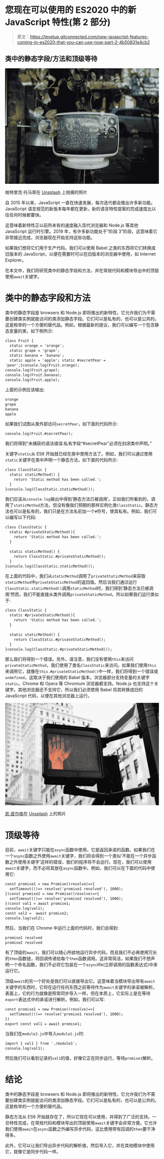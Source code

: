 # 您现在可以使用的 ES2020 中的新 JavaScript 特性(第 2 部分)

> 原文：<https://levelup.gitconnected.com/new-javascript-features-coming-in-es2020-that-you-can-use-now-part-2-4b50831e4cb2>

## 类中的静态字段/方法和顶级等待

![](img/3aa289f8beae74b63c8d8666d0b0440b.png)

帕特里克·托马索在 [Unsplash](https://unsplash.com?utm_source=medium&utm_medium=referral) 上拍摄的照片

自 2015 年以来，JavaScript 一直在快速发展，每次迭代都会推出许多新功能。JavaScript 语言规范的新版本每年都在更新，新的语言特性提案的完成速度比以往任何时候都要快。

这意味着新特性正以前所未有的速度融入现代浏览器和 Node.js 等其他 JavaScript 运行时引擎。2019 年，有许多新功能处于“阶段 3”阶段，这意味着它非常接近完成，浏览器现在开始支持这些功能。

如果我们想将它们用于生产代码，我们可以使用 Babel 之类的东西将它们转换成旧版本的 JavaScript，以便在需要时可以在旧版本的浏览器中使用，如 Internet Explorer。

在本文中，我们将研究类中的静态字段和方法，并在常规代码和模块导出中的顶层使用`await`关键字。

# 类中的静态字段和方法

类中的静态字段是 browsers 和 Node.js 即将推出的新特性，它允许我们为不需要创建类实例就能访问的类添加静态字段。它们可以是私有的，也可以是公共的。这是枚举的一个方便的替代品。例如，根据最新的提议，我们可以编写一个包含静态变量的类，如下例所示:

```
class Fruit {  
  static orange = 'orange';
  static grape = 'grape';
  static banana = 'banana';
  static apple = 'apple'; static #secretPear = 'pear';}console.log(Fruit.orange);
console.log(Fruit.grape);
console.log(Fruit.banana);
console.log(Fruit.apple);
```

上面的示例应该输出:

```
orange
grape
banana
apple
```

如果我们试图从类外部访问`secretPear`，如下面的代码所示:

```
console.log(Fruit.#secretPear);
```

我们将得到“未捕获的语法错误:私有字段“#secretPear”必须在封闭类中声明。”

关键字`static`从 ES6 开始就已经在类中使用方法了。例如，我们可以通过使用`static`关键字在类中声明一个静态方法，如下面的代码所示:

```
class ClassStatic {
  static staticMethod() {
    return 'Static method has been called.';
  }
}console.log(ClassStatic.staticMethod());
```

我们应该从`console.log`输出中得到‘静态方法已被调用’。正如我们所看到的，调用了`staticMethod`方法，但没有像我们预期的那样实例化类`ClassStatic`。静态方法也可以是私有的，我们只是在方法名前加一个`#`符号，使其私有。例如，我们可以编写以下代码:

```
class ClassStatic {
  static #privateStaticMethod(){
    return 'Static method has been called.';
  }

  static staticMethod() {
    return ClassStatic.#privateStaticMethod();
  }
}console.log(ClassStatic.staticMethod());
```

在上面的代码中，我们从`staticMethod`调用了`privateStaticMethod`来获取`staticMethod`中`privateStaticMethod`的返回值。然后当我们通过运行`ClassStatic.staticMethod()`调用`staticMethod`时，我们得到‘静态方法已被调用’然而，我们不能直接从类外调用`privateStaticMethod`，所以如果我们运行类似于:

```
class ClassStatic {
  static #privateStaticMethod(){
    return 'Static method has been called.';
  }

  static staticMethod() {
    return ClassStatic.#privateStaticMethod();
  }
}console.log(ClassStatic.#privateStaticMethod());
```

那么我们将得到一个错误。另外，请注意，我们没有使用`this`来访问`privateStaticMethod`，我们使用了类名`ClassStatic`来访问。如果我们使用`this`来调用它，就像在`this.#privateStaticMethod()`中一样，我们将得到一个错误或`undefined`，这取决于我们使用的 Babel 版本。浏览器部分支持变量的关键字`static`。Chrome 和 Opera 等 Chromium 浏览器都支持。Node.js 也支持这个关键字。其他浏览器还不支持它，所以我们必须使用 Babel 将其转换成旧的 JavaScript 代码，以便在其他浏览器上运行。

![](img/4de21bf06dc5ba0c1efbd91f8ffd489a.png)

[凯·皮尔格](https://unsplash.com/@kaip?utm_source=medium&utm_medium=referral)在 [Unsplash](https://unsplash.com?utm_source=medium&utm_medium=referral) 上的照片

# 顶级等待

目前，`await`关键字只能在`async`函数中使用，它是返回承诺的函数。如果我们在一个`async`函数之外使用`await`关键字，我们将会得到一个类似‘不能在一个异步函数之外使用关键字’这样的错误，我们的程序将不会运行。现在，我们可以使用`await`关键字，而不必将其放在`async`函数中。例如，我们可以在下面的代码中使用它:

```
const promise1 = new Promise((resolve)=>{
  setTimeout(()=> resolve('promise1 resolved'), 1000);
})const promise2 = new Promise((resolve)=>{
  setTimeout(()=> resolve('promise2 resolved'), 1000);
})const val1 = await promise1;
console.log(val1);
const val2 =  await promise2;
console.log(val2);
```

然后，当我们在 Chrome 中运行上面的代码时，我们会得到:

```
promise1 resolved
promise2 resolved
```

有了顶级的`await`，我们可以随心所欲地运行异步代码，而且我们不必再使用冗长的`then`函数链，将回调传递给每个`then`函数调用。这非常简洁，如果我们不想声明一个命名函数，我们不必将它包装在一个`async`life(立即调用的函数表达式)中来运行它。

顶级`await`的另一个好处是我们可以直接导出它。这意味着当模块导出带有`await`关键字的东西时，它将在运行任何东西之前等待作为`await`关键字的承诺被解析。表面上，它的行为就像是照常同步导入一样，但在本质上，它实际上是在等待`export`表达式中的承诺进行解析。例如，我们可以写:

```
const promise1 = new Promise((resolve)=>{
  setTimeout(()=> resolve('promise1 resolved'), 1000);
})
export const val1 = await promise1;
```

当我们在`module2.js`中导入`module1.js`时:

```
import { val1 } from './module1';
console.log(val1);
```

然后我们可以看到记录的`val1`的值，好像它正在同步运行，等待`promise1`解析。

# 结论

类中的静态字段是 browsers 和 Node.js 即将推出的新特性，它允许我们为不需要创建类实例就能访问的类添加静态字段。它们可以是私有的，也可以是公共的。这是枚举的一个方便的替代品。

静态方法从 ES6 开始就存在了，所以它现在可以使用，并得到了广泛的支持。一旦特性完成，在常规代码和模块导出的顶层使用`await`关键字会非常方便。它允许我们使用`await`在`async`函数之外编写异步代码，这比使用带有回调的`then`要干净得多。

此外，它可以让我们导出异步代码的解析值，然后导入它，并在其他模块中使用它，就像它是同步代码一样。
